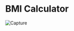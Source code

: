 # BMI Calculator
![Capture](https://user-images.githubusercontent.com/62733242/152219500-4723a449-6e17-4b6f-bfce-a41b03fb5b9f.PNG)
